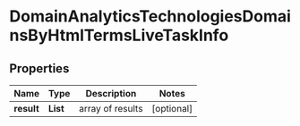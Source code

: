 # DomainAnalyticsTechnologiesDomainsByHtmlTermsLiveTaskInfo


## Properties

| Name | Type | Description | Notes |
|------------ | ------------- | ------------- | -------------|
**result** | **List<DomainAnalyticsTechnologiesDomainsByHtmlTermsLiveResultInfo>** | array of results |[optional]|